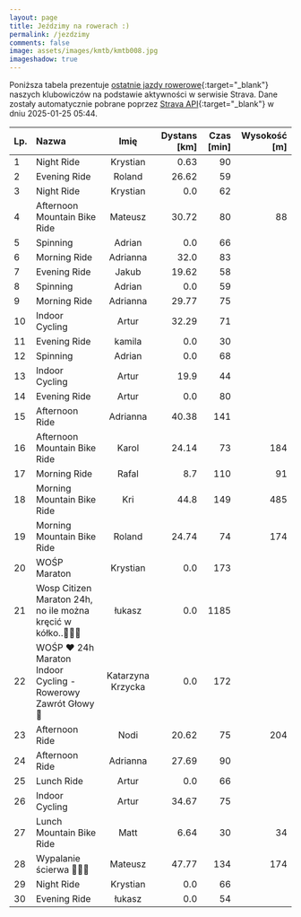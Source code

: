 ```yaml
---
layout: page
title: Jeździmy na rowerach :)
permalink: /jezdzimy
comments: false
image: assets/images/kmtb/kmtb008.jpg
imageshadow: true
---
```


Poniższa tabela prezentuje [ostatnie jazdy rowerowe](https://www.strava.com/clubs/336381){:target="_blank"} naszych klubowiczów na podstawie aktywności w serwisie Strava. Dane zostały automatycznie pobrane poprzez [Strava API](https://developers.strava.com/docs/reference/#api-Clubs-getClubActivitiesById){:target="_blank"} w dniu 2025-01-25 05:44.

Lp. | Nazwa | Imię | Dystans [km] | Czas [min] | Wysokość [m]
:--- | :--- | :---: | ---: | ---: | ---:
1|Night Ride|Krystian|0.63|90|
2|Evening Ride|Roland|26.62|59|
3|Night Ride|Krystian|0.0|62|
4|Afternoon Mountain Bike Ride|Mateusz|30.72|80|88
5|Spinning|Adrian|0.0|66|
6|Morning Ride|Adrianna|32.0|83|
7|Evening Ride|Jakub|19.62|58|
8|Spinning|Adrian|0.0|59|
9|Morning Ride|Adrianna|29.77|75|
10|Indoor Cycling|Artur|32.29|71|
11|Evening Ride|kamila|0.0|30|
12|Spinning|Adrian|0.0|68|
13|Indoor Cycling|Artur|19.9|44|
14|Evening Ride|Artur|0.0|80|
15|Afternoon Ride|Adrianna|40.38|141|
16|Afternoon Mountain Bike Ride|Karol|24.14|73|184
17|Morning Ride|Rafal|8.7|110|91
18|Morning Mountain Bike Ride|Kri|44.8|149|485
19|Morning Mountain Bike Ride|Roland|24.74|74|174
20|WOŚP Maraton|Krystian|0.0|173|
21|Wosp Citizen Maraton 24h, no ile można kręcić w kółko..🤠😵‍💫|łukasz|0.0|1185|
22|WOŚP ❤️ 24h Maraton Indoor Cycling - Rowerowy Zawrót Głowy 🚴|Katarzyna Krzycka|0.0|172|
23|Afternoon Ride|Nodi|20.62|75|204
24|Afternoon Ride|Adrianna|27.69|90|
25|Lunch Ride|Artur|0.0|66|
26|Indoor Cycling|Artur|34.67|75|
27|Lunch Mountain Bike Ride|Matt|6.64|30|34
28|Wypalanie ścierwa 🤒🤧😩|Mateusz|47.77|134|174
29|Night Ride|Krystian|0.0|66|
30|Evening Ride|łukasz|0.0|54|
